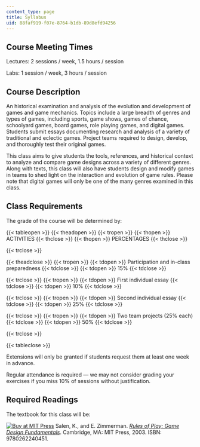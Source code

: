 ```yaml
---
content_type: page
title: Syllabus
uid: 88faf919-f07e-8764-b1db-89d8efd94256
---
```


Course Meeting Times
--------------------

Lectures: 2 sessions / week, 1.5 hours / session

Labs: 1 session / week, 3 hours / session

Course Description
------------------

An historical examination and analysis of the evolution and development of games and game mechanics. Topics include a large breadth of genres and types of games, including sports, game shows, games of chance, schoolyard games, board games, role playing games, and digital games. Students submit essays documenting research and analysis of a variety of traditional and eclectic games. Project teams required to design, develop, and thoroughly test their original games.

This class aims to give students the tools, references, and historical context to analyze and compare game designs across a variety of different genres. Along with texts, this class will also have students design and modify games in teams to shed light on the interaction and evolution of game rules. Please note that digital games will only be one of the many genres examined in this class.

Class Requirements
------------------

The grade of the course will be determined by:

{{< tableopen >}}
{{< theadopen >}}
{{< tropen >}}
{{< thopen >}}
ACTIVITIES
{{< thclose >}}
{{< thopen >}}
PERCENTAGES
{{< thclose >}}

{{< trclose >}}

{{< theadclose >}}
{{< tropen >}}
{{< tdopen >}}
Participation and in-class preparedness
{{< tdclose >}}
{{< tdopen >}}
15%
{{< tdclose >}}

{{< trclose >}}
{{< tropen >}}
{{< tdopen >}}
First individual essay
{{< tdclose >}}
{{< tdopen >}}
10%
{{< tdclose >}}

{{< trclose >}}
{{< tropen >}}
{{< tdopen >}}
Second individual essay
{{< tdclose >}}
{{< tdopen >}}
25%
{{< tdclose >}}

{{< trclose >}}
{{< tropen >}}
{{< tdopen >}}
Two team projects (25% each)
{{< tdclose >}}
{{< tdopen >}}
50%
{{< tdclose >}}

{{< trclose >}}

{{< tableclose >}}

Extensions will only be granted if students request them at least one week in advance.

Regular attendance is required — we may not consider grading your exercises if you miss 10% of sessions without justification.

Required Readings
-----------------

The textbook for this class will be:

[![Buy at MIT Press](/images/mp_logo.gif)](https://mitpress.mit.edu/9780262240451) Salen, K., and E. Zimmerman. [_Rules of Play: Game Design Fundamentals_](https://mitpress.mit.edu/9780262240451). Cambridge, MA: MIT Press, 2003. ISBN: 9780262240451.